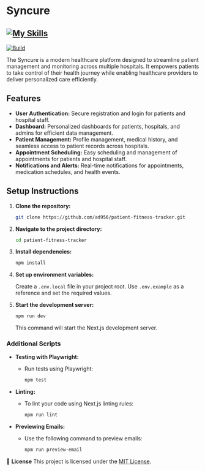 # Syncure

## [![My Skills](https://go-skill-icons.vercel.app/api/icons?i=nextjs,ts,tailwindcss,githubactions,mongodb,vercel,playwright&theme=dark)](https://skillicons.dev)

[![Build](https://img.shields.io/github/actions/workflow/status/ad956/patient-fitness-tracker/test-and-deploy.yml?branch=main)](https://img.shields.io)

The Syncure is a modern healthcare platform designed to streamline patient management and monitoring across multiple hospitals. It empowers patients to take control of their health journey while enabling healthcare providers to deliver personalized care efficiently.

## Features

- **User Authentication:** Secure registration and login for patients and hospital staff.
- **Dashboard:** Personalized dashboards for patients, hospitals, and admins for efficient data management.
- **Patient Management:** Profile management, medical history, and seamless access to patient records across hospitals.
- **Appointment Scheduling:** Easy scheduling and management of appointments for patients and hospital staff.
- **Notifications and Alerts:** Real-time notifications for appointments, medication schedules, and health events.

## Setup Instructions

1. **Clone the repository:**

   ```bash
   git clone https://github.com/ad956/patient-fitness-tracker.git
   ```

2. **Navigate to the project directory:**

   ```bash
   cd patient-fitness-tracker
   ```

3. **Install dependencies:**

   ```bash
   npm install
   ```

4. **Set up environment variables:**

   Create a `.env.local` file in your project root. Use `.env.example` as a reference and set the required values.

5. **Start the development server:**
   ```bash
   npm run dev
   ```
   This command will start the Next.js development server.

### Additional Scripts

- **Testing with Playwright:**

  - Run tests using Playwright:
    ```bash
    npm test
    ```

- **Linting:**

  - To lint your code using Next.js linting rules:
    ```bash
    npm run lint
    ```

- **Previewing Emails:**
  - Use the following command to preview emails:
    ```bash
    npm run preview-email
    ```

📝 **License**
This project is licensed under the [MIT License](LICENSE).
